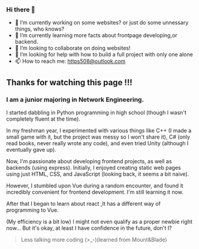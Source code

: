 ### Hi there 👋


- 🔭 I’m currently working on some websites? or just do some unnessary things, who knows?
- 🌱 I’m currently learning more facts about frontpage developing,or backend.
- 👯 I’m looking to collaborate on doing websites!
- 🤔 I’m looking for help with how to build a full project with only one alone
- 📫 How to reach me: https508@outlook.com

## Thanks for watching this page !!!

### I am a junior majoring in Network Engineering. 
I started dabbling in Python programming in high school (though I wasn't completely fluent at the time). 

In my freshman year, I experimented with various things like C++ (I made a small game with it, but the project was messy so I won't share it), C# (only read books, never really wrote any code), and even tried Unity (although I eventually gave up). 

Now, I'm passionate about developing frontend projects, as well as backends (using express). Initially, I enjoyed creating static web pages using just HTML, CSS, and JavaScript (looking back, it seems a bit naive). 

However, I stumbled upon Vue during a random encounter, and found it incredibly convenient for frontend development. I'm still learning it now.

After that I began to learn about react ,It has a different way of programming to Vue.

(My efficiency is a bit low) I might not even qualify as a proper newbie right now... But it's okay, at least I have confidence in the future, don't I?

> Less talking more coding (>_-)(learned from Mount&Blade)

